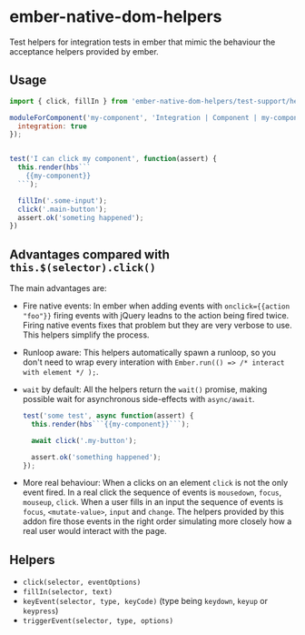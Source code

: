 # ember-native-dom-helpers

Test helpers for integration tests in ember that mimic the behaviour the acceptance 
helpers provided by ember.

## Usage

```js
import { click, fillIn } from 'ember-native-dom-helpers/test-support/helpers';

moduleForComponent('my-component', 'Integration | Component | my-component', {
  integration: true
});


test('I can click my component', function(assert) {
  this.render(hbs```
    {{my-component}}
  ```);

  fillIn('.some-input');
  click('.main-button');
  assert.ok('someting happened');
})
```

## Advantages compared with `this.$(selector).click()`

The main advantages are:

- Fire native events: In ember when adding events with `onclick={{action "foo"}}` firing 
  events with jQuery leadns to the action being fired twice. Firing native events fixes
  that problem but they are very verbose to use. This helpers simplify the process.

- Runloop aware: This helpers automatically spawn a runloop, so you don't need to wrap
  every interation with `Ember.run(() => /* interact with element */ );`. 

- `wait` by default: All the helpers return the `wait()` promise, making possible wait
  for asynchronous side-effects with `async/await`.

  ```js
  test('some test', async function(assert) {
    this.render(hbs```{{my-component}}```);

    await click('.my-button');

    assert.ok('something happened');
  });
  ```

- More real behaviour: When a clicks on an element `click` is not the only event fired. In a 
  real click the sequence of events is `mousedown`, `focus`, `mouseup`, `click`. When a user
  fills in an input the sequence of events is `focus`, `<mutate-value>`, `input` and `change`.
  The helpers provided by this addon fire those events in the right order simulating more 
  closely how a real user would interact with the page.

## Helpers

- `click(selector, eventOptions)`
- `fillIn(selector, text)`
- `keyEvent(selector, type, keyCode)` (type being `keydown`, `keyup` or `keypress`)
- `triggerEvent(selector, type, options)`

